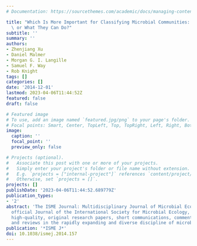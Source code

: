 ```yaml
---
# Documentation: https://sourcethemes.com/academic/docs/managing-content/

title: "Which Is More Important for Classifying Microbial Communities: Who's There\
  \ or What They Can Do?"
subtitle: ''
summary: ''
authors:
- Zhenjiang Xu
- Daniel Malmer
- Morgan G. I. Langille
- Samuel F. Way
- Rob Knight
tags: []
categories: []
date: '2014-12-01'
lastmod: 2023-04-06T11:44:52Z
featured: false
draft: false

# Featured image
# To use, add an image named `featured.jpg/png` to your page's folder.
# Focal points: Smart, Center, TopLeft, Top, TopRight, Left, Right, BottomLeft, Bottom, BottomRight.
image:
  caption: ''
  focal_point: ''
  preview_only: false

# Projects (optional).
#   Associate this post with one or more of your projects.
#   Simply enter your project's folder or file name without extension.
#   E.g. `projects = ["internal-project"]` references `content/project/deep-learning/index.md`.
#   Otherwise, set `projects = []`.
projects: []
publishDate: '2023-04-06T11:44:52.689779Z'
publication_types:
- '2'
abstract: 'The ISME Journal: Multidisciplinary Journal of Microbial Ecology is the
  official Journal of the International Society for Microbial Ecology, publishing
  high-quality, original research papers, short communications, commentary articles
  and reviews in the rapidly expanding and diverse discipline of microbial ecology.'
publication: '*ISME J*'
doi: 10.1038/ismej.2014.157
---
```

